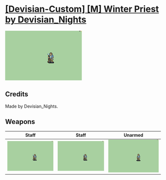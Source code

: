 # [\[Devisian-Custom\] \[M\] Winter Priest by Devisian_Nights](./)
 

<img src="./7.%20Staff/Staff_000.png" alt="[Devisian-Custom] [M] Winter Priest by Devisian_Nights standing" />

## Credits

Made by Devisian_Nights.

## Weapons
 

|Staff |Staff |Unarmed |
|  :---: | :---: | :---: |
| <img alt="Staff animation" src="./7.%20Staff/Staff.gif" /> | <img alt="Staff animation" src="./7.%20Staff%20(Constant%20timing)/Staff.gif" /> | <img alt="Unarmed animation" src="./8.%20Unarmed/Unarmed.gif" /> |
